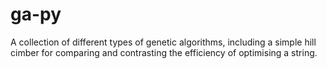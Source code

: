 ga-py
=====

A collection of different types of genetic algorithms, including a simple hill cimber for comparing and contrasting the efficiency of optimising a string.
